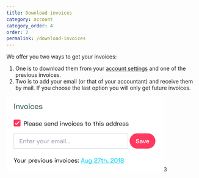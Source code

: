 ```yaml
---
title: Download invoices
category: account
category_order: 4
order: 2
permalink: /download-invoices
---
```


We offer you two ways to get your invoices:

1. One is to download them from your [account settings](https://simpleanalytics.io/account) and one of the previous invoices.
1. Two is to add your email (or that of your accountant) and receive them by mail. If you choose the last option you will only get future invoices.

<img class="border" style="width: 412px;" src="/images/account-invoices.png" alt="">3
